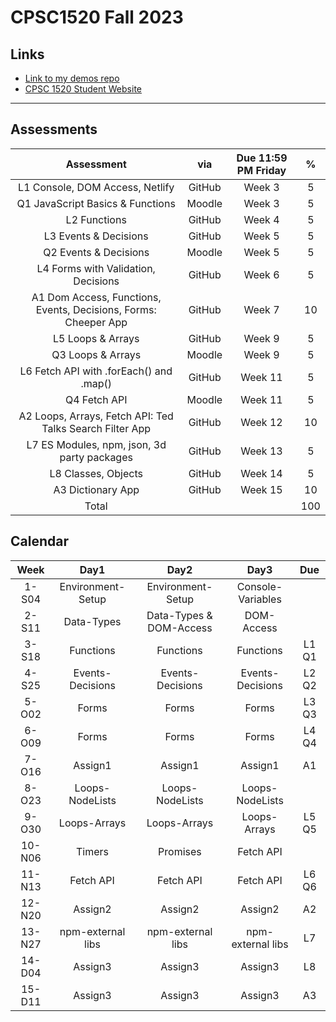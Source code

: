# CPSC1520 Fall 2023

## Links

- [Link to my demos repo](https://github.com/RobbinLawJavaScript/javascript-demos.git)
- [CPSC 1520 Student Website](https://cpsc-1520.github.io/cpsc1520/)

---

## Assessments

|Assessment|via|Due 11:59 PM Friday|%|
|:-:|:-:|:-:|:-:|
|L1 Console, DOM Access, Netlify|GitHub|Week 3|5
|Q1 JavaScript Basics & Functions|Moodle|Week 3|5
|L2 Functions|GitHub|Week 4|5
|L3 Events & Decisions|GitHub|Week 5|5
|Q2 Events & Decisions|Moodle|Week 5|5
|L4 Forms with Validation, Decisions|GitHub|Week 6|5
|A1 Dom Access, Functions, Events, Decisions, Forms: Cheeper App|GitHub|Week 7|10
|L5 Loops & Arrays|GitHub|Week 9|5
|Q3 Loops & Arrays|Moodle|Week 9|5
|L6 Fetch API with .forEach() and .map()|GitHub|Week 11|5
|Q4 Fetch API|Moodle|Week 11|5
|A2 Loops, Arrays, Fetch API: Ted Talks Search Filter App|GitHub|Week 12|10
|L7 ES Modules, npm, json, 3d party packages|GitHub|Week 13|5
|L8 Classes, Objects|GitHub|Week 14|5
|A3 Dictionary App|GitHub|Week 15|10
|Total|||100|

## Calendar

|Week|Day1|Day2|Day3|Due|
|:-:|:-:|:-:|:-:|:-:|
|1-S04|Environment-Setup|Environment-Setup|Console-Variables|
|2-S11|Data-Types|Data-Types & DOM-Access|DOM-Access||
|3-S18|Functions|Functions|Functions|L1 Q1|
|4-S25|Events-Decisions|Events-Decisions|Events-Decisions|L2 Q2|
|5-O02|Forms|Forms|Forms|L3 Q3|
|6-O09|Forms|Forms|Forms|L4 Q4|
|7-O16|Assign1|Assign1|Assign1|A1|
|8-O23|Loops-NodeLists|Loops-NodeLists|Loops-NodeLists|
|9-O30|Loops-Arrays|Loops-Arrays|Loops-Arrays|L5 Q5|
|10-N06|Timers|Promises|Fetch API||
|11-N13|Fetch API|Fetch API|Fetch API|L6 Q6|
|12-N20|Assign2|Assign2|Assign2|A2|
|13-N27|npm-external libs|npm-external libs|npm-external libs|L7|
|14-D04|Assign3|Assign3|Assign3|L8|
|15-D11|Assign3|Assign3|Assign3|A3|

